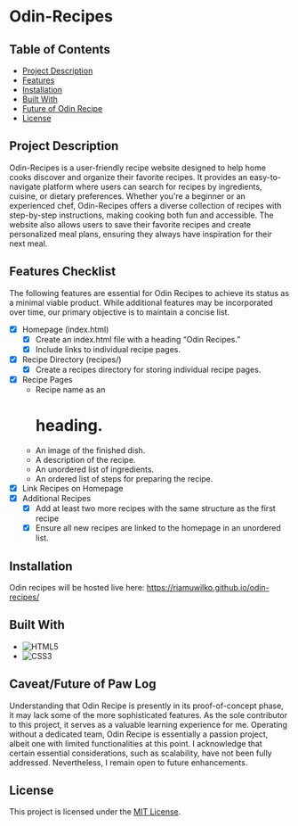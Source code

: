 # Odin-Recipes

## Table of Contents

- [Project Description](#project-description)
- [Features](#features-checklist)
- [Installation](#installation)
- [Built With](#built-with)
- [Future of Odin Recipe](#future-of-paw-log)
- [License](#license)

## Project Description

Odin-Recipes is a user-friendly recipe website designed to help home cooks discover and organize their favorite recipes. It provides an easy-to-navigate platform where users can search for recipes by ingredients, cuisine, or dietary preferences. Whether you're a beginner or an experienced chef, Odin-Recipes offers a diverse collection of recipes with step-by-step instructions, making cooking both fun and accessible. The website also allows users to save their favorite recipes and create personalized meal plans, ensuring they always have inspiration for their next meal.

## Features Checklist
The following features are essential for Odin Recipes to achieve its status as a minimal viable product. While additional features may be incorporated over time, our primary objective is to maintain a concise list.
- [x] Homepage (index.html)
  - [x] Create an index.html file with a heading “Odin Recipes.”
  - [x] Include links to individual recipe pages.
- [x] Recipe Directory (recipes/)
  - [x] Create a recipes directory for storing individual recipe pages.
- [x] Recipe Pages  
  -  Recipe name as an <h1> heading.
  -  An image of the finished dish.
  -  A description of the recipe.
  -  An unordered list of ingredients.
  -  An ordered list of steps for preparing the recipe.  
- [x] Link Recipes on Homepage
- [x] Additional Recipes
  - [x] Add at least two more recipes with the same structure as the first recipe
  - [x] Ensure all new recipes are linked to the homepage in an unordered list.

## Installation
Odin recipes will be hosted live here: https://riamuwilko.github.io/odin-recipes/

## Built With

* ![HTML5]
* ![CSS3]

## Caveat/Future of Paw Log
Understanding that Odin Recipe is presently in its proof-of-concept phase, it may lack some of the more sophisticated features. As the sole contributor to this project, it serves as a valuable learning experience for me. Operating without a dedicated team, Odin Recipe is essentially a passion project, albeit one with limited functionalities at this point. I acknowledge that certain essential considerations, such as scalability, have not been fully addressed. Nevertheless, I remain open to future enhancements. 

## License

This project is licensed under the [MIT License](LICENSE).

[HTML5]: https://img.shields.io/badge/HTML5-E34F26?style=for-the-badge&logo=html5&logoColor=white
[CSS3]: https://img.shields.io/badge/CSS3-1572B6?style=for-the-badge&logo=css3&logoColor=white

